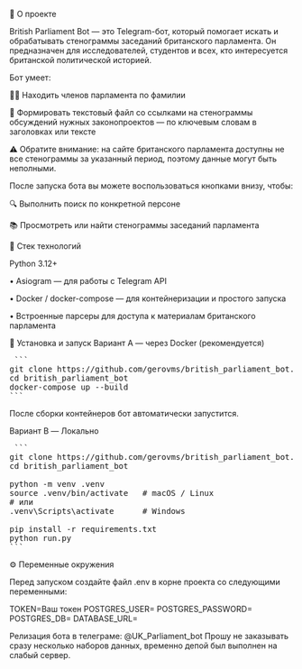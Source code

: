 📌 О проекте

British Parliament Bot — это Telegram-бот, который помогает искать и обрабатывать стенограммы заседаний британского парламента.
Он предназначен для исследователей, студентов и всех, кто интересуется британской политической историей.

Бот умеет:

🧑‍💼 Находить членов парламента по фамилии

📄 Формировать текстовый файл со ссылками на стенограммы обсуждений нужных законопроектов — по ключевым словам в заголовках или тексте

⚠️ Обратите внимание: на сайте британского парламента доступны не все стенограммы за указанный период, поэтому данные могут быть неполными.

После запуска бота вы можете воспользоваться кнопками внизу, чтобы:

🔍 Выполнить поиск по конкретной персоне

📚 Просмотреть или найти стенограммы заседаний парламента

🧰 Стек технологий

Python 3.12+

• Asiogram
 — для работы с Telegram API

• Docker / docker-compose — для контейнеризации и простого запуска

• Встроенные парсеры для доступа к материалам британского парламента

🚀 Установка и запуск
Вариант A — через Docker (рекомендуется)
<pre markdown> ```
git clone https://github.com/gerovms/british_parliament_bot.git
cd british_parliament_bot
docker-compose up --build
``` </pre>

После сборки контейнеров бот автоматически запустится.

Вариант B — Локально

<pre markdown> ```
git clone https://github.com/gerovms/british_parliament_bot.git
cd british_parliament_bot

python -m venv .venv
source .venv/bin/activate   # macOS / Linux
# или
.venv\Scripts\activate      # Windows

pip install -r requirements.txt
python run.py
``` </pre>

⚙️ Переменные окружения

Перед запуском создайте файл .env в корне проекта со следующими переменными:

TOKEN=Ваш токен
POSTGRES_USER=
POSTGRES_PASSWORD=
POSTGRES_DB=
DATABASE_URL=

Релизация бота в телеграме: @UK_Parliament_bot
Прошу не заказывать сразу несколько наборов данных, временно депой был выполнен на слабый сервер.
